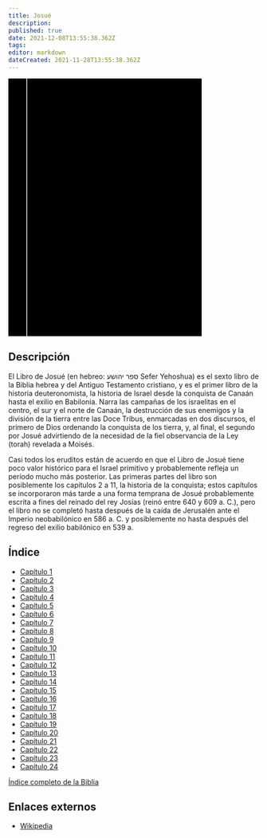 ```yaml
---
title: Josué
description: 
published: true
date: 2021-12-08T13:55:38.362Z
tags: 
editor: markdown
dateCreated: 2021-11-28T13:55:38.362Z
---
```


<div class="urantiapedia-book-front urantiapedia-book-bible">
<svg xmlns="http://www.w3.org/2000/svg"
	width="102.6mm" height="136.8mm"
	viewBox="0 0 102.6 136.8" version="1.1">
	<g transform="translate(-7,-5)">
		<rect width="9.6" height="136.8" x="7" y="5" />
		<rect width="96.9" height="136.8" x="17" y="5" />
		<text style="font-size:5px" x="61" y="22">LA BIBLIA</text>
		<text style="font-size:4px" x="61" y="125">Biblia Reina Valera, 1960</text>
		<text style="font-size:9px" x="61" y="60">Josué</text>
	</g>
</svg>
</div>

## Descripción


El Libro de Josué (en hebreo: ספר יהושע Sefer Yehoshua) es el sexto libro de la Biblia hebrea y del Antiguo Testamento cristiano, y es el primer libro de la historia deuteronomista, la historia de Israel desde la conquista de Canaán hasta el exilio en Babilonia. Narra las campañas de los israelitas en el centro, el sur y el norte de Canaán, la destrucción de sus enemigos y la división de la tierra entre las Doce Tribus, enmarcadas en dos discursos, el primero de Dios ordenando la conquista de los tierra, y, al final, el segundo por Josué advirtiendo de la necesidad de la fiel observancia de la Ley (torah) revelada a Moisés.

Casi todos los eruditos están de acuerdo en que el Libro de Josué tiene poco valor histórico para el Israel primitivo y probablemente refleja un período mucho más posterior. Las primeras partes del libro son posiblemente los capítulos 2 a 11, la historia de la conquista; estos capítulos se incorporaron más tarde a una forma temprana de Josué probablemente escrita a fines del reinado del rey Josías (reinó entre 640 y 609 a. C.), pero el libro no se completó hasta después de la caída de Jerusalén ante el Imperio neobabilónico en 586 a. C. y posiblemente no hasta después del regreso del exilio babilónico en 539 a.

## Índice

- [Capítulo 1](/es/Bible/Joshua/1)
- [Capítulo 2](/es/Bible/Joshua/2)
- [Capítulo 3](/es/Bible/Joshua/3)
- [Capítulo 4](/es/Bible/Joshua/4)
- [Capítulo 5](/es/Bible/Joshua/5)
- [Capítulo 6](/es/Bible/Joshua/6)
- [Capítulo 7](/es/Bible/Joshua/7)
- [Capítulo 8](/es/Bible/Joshua/8)
- [Capítulo 9](/es/Bible/Joshua/9)
- [Capítulo 10](/es/Bible/Joshua/10)
- [Capítulo 11](/es/Bible/Joshua/11)
- [Capítulo 12](/es/Bible/Joshua/12)
- [Capítulo 13](/es/Bible/Joshua/13)
- [Capítulo 14](/es/Bible/Joshua/14)
- [Capítulo 15](/es/Bible/Joshua/15)
- [Capítulo 16](/es/Bible/Joshua/16)
- [Capítulo 17](/es/Bible/Joshua/17)
- [Capítulo 18](/es/Bible/Joshua/18)
- [Capítulo 19](/es/Bible/Joshua/19)
- [Capítulo 20](/es/Bible/Joshua/20)
- [Capítulo 21](/es/Bible/Joshua/21)
- [Capítulo 22](/es/Bible/Joshua/22)
- [Capítulo 23](/es/Bible/Joshua/23)
- [Capítulo 24](/es/Bible/Joshua/24)

[Índice completo de la Biblia](/es/index/bible)


## Enlaces externos

- [Wikipedia](https://en.wikipedia.org/wiki/Book_of_Joshua)